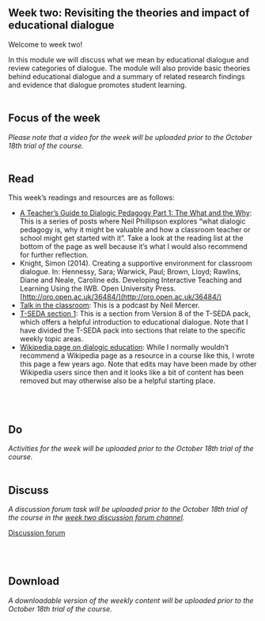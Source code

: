 ## Week two: Revisiting the theories and impact of educational dialogue


Welcome to week two!

In this module we will discuss what we mean by educational dialogue and review categories of dialogue. The module will also provide basic theories behind educational dialogue and a summary of related research findings and evidence that dialogue promotes student learning. 
<br/><br/>
## Focus of the week

_Please note that a video for the week will be uploaded prior to the October 18th trial of the course._
<br/><br/>
## Read

This week’s readings and resources are as follows:
* [A Teacher’s Guide to Dialogic Pedagogy Part 1: The What and the Why](http://21stcenturylearners.org.uk/?p=1337): This is a series of posts where Neil Phillipson explores “what dialogic pedagogy is, why it might be valuable and how a classroom teacher or school might get started with it”. Take a look at the reading list at the bottom of the page as well because it’s what I would also recommend for further reflection.
* Knight, Simon (2014). Creating a supportive environment for classroom dialogue. In: Hennessy, Sara; Warwick, Paul; Brown, Lloyd; Rawlins, Diane and Neale, Caroline eds. Developing Interactive Teaching and Learning Using the IWB. Open University Press. [http://oro.open.ac.uk/36484/](http://oro.open.ac.uk/36484/)
* [Talk in the classroom](https://player.captivate.fm/episode/492260c3-952b-4740-bacd-db94a28f1e54): This is a podcast by Neil Mercer.
* [T-SEDA section 1](https://mbrugha.github.io/course-in-a-box/img/TSEDA_wk2_resources.pdf): This is a section from Version 8 of the T-SEDA pack, which offers a helpful introduction to educational dialogue. Note that I have divided the T-SEDA pack into sections that relate to the specific weekly topic areas.
* [Wikipedia page on dialogic education](https://en.wikipedia.org/wiki/Dialogic_education): While I normally wouldn’t recommend a Wikipedia page as a resource in a course like this, I wrote this page a few years ago. Note that edits may have been made by other Wikipedia users since then and it looks like a bit of content has been removed but may otherwise also be a helpful starting place.

<br/><br/>
## Do

_Activities for the week will be uploaded prior to the October 18th trial of the course._
<br/><br/>
## Discuss

_A discussion forum task will be uploaded prior to the October 18th trial of the course in the [week two discussion forum channel](https://www.edudialogue.org/forum/mooc-for-facilitators/week-two-revisiting-the-theories-and-impact-of-educational-dialogue-3/)._

<a class="btn btn-primary" href="https://www.edudialogue.org/forum/mooc-for-facilitators/"><i class="fa fa-home"></i> Discussion forum</a>

<br/><br/>
## Download

_A downloadable version of the weekly content will be uploaded prior to the October 18th trial of the course._
